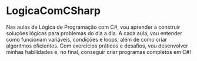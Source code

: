 # LogicaComCSharp
Nas aulas de Lógica de Programação com C#, vou aprender a construir soluções lógicas para problemas do dia a dia. A cada aula, vou entender como funcionam variáveis, condições e loops, além de como criar algoritmos eficientes. Com exercícios práticos e desafios, vou desenvolver minhas habilidades e, no final, conseguir criar programas completos em C#!
